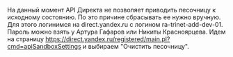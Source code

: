 На данный момент API Директа не позволяет приводить песочницу к исходному состоянию. По это причине сбрасывать ее нужно вручную. Для этого логинимся на direct.yandex.ru с логином ra-trinet-add-dev-01. Пароль можно взять у Артура Гафаров или Никиты Красноярцева. Идем на страницу https://direct.yandex.ru/registered/main.pl?cmd=apiSandboxSettings и выбираем "Очистить песочницу".
